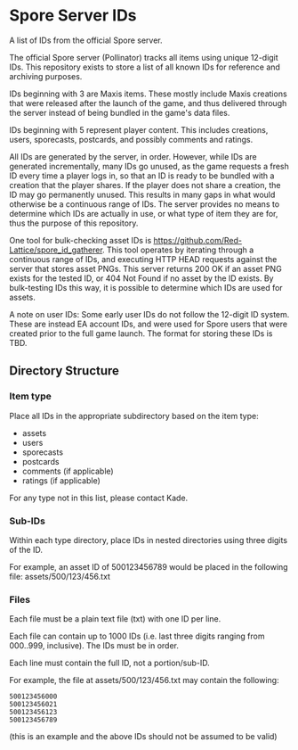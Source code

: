 # Spore Server IDs
A list of IDs from the official Spore server.

The official Spore server (Pollinator) tracks all items using unique 12-digit IDs. This repository exists to store a list of all known IDs for reference and archiving purposes.

IDs beginning with 3 are Maxis items. These mostly include Maxis creations that were released after the launch of the game, and thus delivered through the server instead of being bundled in the game's data files.

IDs beginning with 5 represent player content. This includes creations, users, sporecasts, postcards, and possibly comments and ratings.

All IDs are generated by the server, in order. However, while IDs are generated incrementally, many IDs go unused, as the game requests a fresh ID every time a player logs in, so that an ID is ready to be bundled with a creation that the player shares. If the player does not share a creation, the ID may go permanently unused. This results in many gaps in what would otherwise be a continuous range of IDs. The server provides no means to determine which IDs are actually in use, or what type of item they are for, thus the purpose of this repository.

One tool for bulk-checking asset IDs is https://github.com/Red-Lattice/spore_id_gatherer. This tool operates by iterating through a continuous range of IDs, and executing HTTP HEAD requests against the server that stores asset PNGs. This server returns 200 OK if an asset PNG exists for the tested ID, or 404 Not Found if no asset by the ID exists. By bulk-testing IDs this way, it is possible to determine which IDs are used for assets.

A note on user IDs: Some early user IDs do not follow the 12-digit ID system. These are instead EA account IDs, and were used for Spore users that were created prior to the full game launch. The format for storing these IDs is TBD.

## Directory Structure
### Item type
Place all IDs in the appropriate subdirectory based on the item type:
- assets
- users
- sporecasts
- postcards
- comments (if applicable)
- ratings (if applicable)

For any type not in this list, please contact Kade.

### Sub-IDs
Within each type directory, place IDs in nested directories using three digits of the ID.

For example, an asset ID of 500123456789 would be placed in the following file: assets/500/123/456.txt

### Files
Each file must be a plain text file (txt) with one ID per line.

Each file can contain up to 1000 IDs (i.e. last three digits ranging from 000..999, inclusive). The IDs must be in order.

Each line must contain the full ID, not a portion/sub-ID.

For example, the file at assets/500/123/456.txt may contain the following:
```
500123456000
500123456021
500123456123
500123456789
```
(this is an example and the above IDs should not be assumed to be valid)

